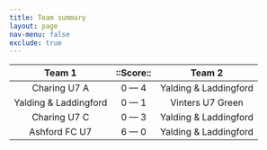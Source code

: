 ```yaml
---
title: Team summary
layout: page
nav-menu: false
exclude: true
---
```




|        Team 1         |  ::Score::  |        Team 2         |
|:---------------------:|:-----------:|:---------------------:|
|     Charing U7 A      | 0 &mdash; 4 | Yalding & Laddingford |
| Yalding & Laddingford | 0 &mdash; 1 |   Vinters U7 Green    |
|     Charing U7 C      | 0 &mdash; 3 | Yalding & Laddingford |
|     Ashford FC U7     | 6 &mdash; 0 | Yalding & Laddingford |

 <br /><br /><br />